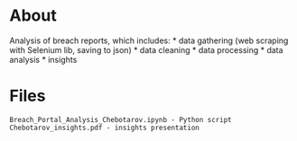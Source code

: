 # About
Analysis of breach reports, which includes:
	* data gathering (web scraping with Selenium lib, saving to json)
	* data cleaning
	* data processing
	* data analysis
	* insights 
  
# Files
	Breach_Portal_Analysis_Chebotarov.ipynb - Python script
	Chebotarov_insights.pdf - insights presentation 
